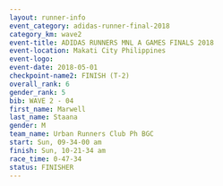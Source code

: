 ```yaml
---
layout: runner-info 
event_category: adidas-runner-final-2018 
category_km: wave2 
event-title: ADIDAS RUNNERS MNL A GAMES FINALS 2018  
event-location: Makati City Philippines 
event-logo: 
event-date: 2018-05-01 
checkpoint-name2: FINISH (T-2) 
overall_rank: 6
gender_rank: 5
bib: WAVE 2 - 04
first_name: Marwell
last_name: Staana
gender: M
team_name: Urban Runners Club Ph BGC
start: Sun, 09-34-00 am
finish: Sun, 10-21-34 am
race_time: 0-47-34
status: FINISHER
---
```

